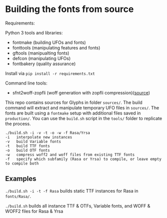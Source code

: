 # Building the fonts from source

Requirements: 

Python 3 tools and libraries:
- fontmake (building UFOs and fonts)
- fonttools (manipulating features and fonts)
- gftools (manipualting fonts)
- defcon (manipulating UFOs)
- fontbakery (quality assurance)

Install via `pip install -r requirements.txt`

Command line tools:
- sfnt2woff-zopfli (woff generation with zopfli compression)([source](https://github.com/bramstein/sfnt2woff-zopfli))

This repo contains sources for Glyphs in folder `sources/`. The build command will extract and manipulate temporary UFO files in `sources/`. The fonts are built using a `fontmake` setup with additional files saved in `production/`. You can use the `build.sh` script in the `tools/` folder to replicate the process.

```
./build.sh -i -v -t -o -w -f Rasa/Yrsa
-i   interpolate new instances
-v   build Variable fonts
-t   build TTF fonts
-o   build OTF fonts
-w   compress woff2 and woff files from existing TTF fonts
-f   specify which subfamily (Rasa or Yrsa) to compile, or leave empty to compile both
```

## Examples

`./build.sh -i -t -f Rasa` builds static TTF instances for Rasa in `fonts/Rasa/`.

`./build.sh` builds all instance TTF & OTFs, Variable fonts, and WOFF & WOFF2 files for Rasa & Yrsa